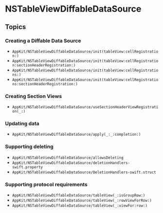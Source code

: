 # NSTableViewDiffableDataSource

## Topics

### Creating a Diffable Data Source

- ``AppKit/NSTableViewDiffableDataSource/init(tableView:cellRegistration:)``
- ``AppKit/NSTableViewDiffableDataSource/init(tableView:cellRegistration:sectionHeaderRegistration:)``
- ``AppKit/NSTableViewDiffableDataSource/init(tableView:cellRegistrations:)``
- ``AppKit/NSTableViewDiffableDataSource/init(tableView:cellRegistrations:sectionHeaderRegistration:)``

### Creating Section Views

- ``AppKit/NSTableViewDiffableDataSource/useSectionHeaderViewRegistration(_:)``

### Updating data

- ``AppKit/NSTableViewDiffableDataSource/apply(_:_:completion:)``

### Supporting deleting

- ``AppKit/NSTableViewDiffableDataSource/allowsDeleting``
- ``AppKit/NSTableViewDiffableDataSource/deletionHandlers-swift.property``
- ``AppKit/NSTableViewDiffableDataSource/DeletionHandlers-swift.struct``

### Supporting protocol requirements

- ``AppKit/NSTableViewDiffableDataSource/tableView(_:isGroupRow:)``
- ``AppKit/NSTableViewDiffableDataSource/tableView(_:rowViewForRow:)``
- ``AppKit/NSTableViewDiffableDataSource/tableView(_:viewFor:row:)``
